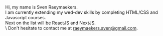 Hi, my name is Sven Raeymaekers.\
I am currently extending my wed-dev skills by completing HTML/CSS and Javascript courses.\
Next on the list will be ReactJS and NextJS. \
\ 
Don't hesitate to contact me at raeymaekers.sven@gmail.com.

<!---
SvenRaeymaekers/SvenRaeymaekers is a ✨ special ✨ repository because its `README.md` (this file) appears on your GitHub profile.
You can click the Preview link to take a look at your changes.
--->

